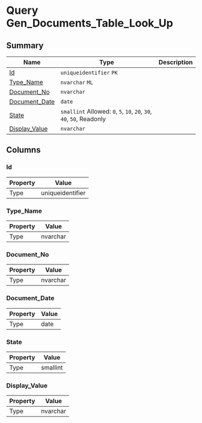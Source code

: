 # Query Gen_Documents_Table_Look_Up


## Summary

| Name | Type | Description |
| - | - | --- |
|[Id](#id)|`uniqueidentifier` `PK`||
|[Type_Name](#type_name)|`nvarchar` `ML`||
|[Document_No](#document_no)|`nvarchar` ||
|[Document_Date](#document_date)|`date` ||
|[State](#state)|`smallint` Allowed: `0`, `5`, `10`, `20`, `30`, `40`, `50`, Readonly||
|[Display_Value](#display_value)|`nvarchar` ||

## Columns

### Id

| Property | Value |
| - | - |
|Type|uniqueidentifier|

### Type_Name

| Property | Value |
| - | - |
|Type|nvarchar|

### Document_No

| Property | Value |
| - | - |
|Type|nvarchar|

### Document_Date

| Property | Value |
| - | - |
|Type|date|

### State

| Property | Value |
| - | - |
|Type|smallint|

### Display_Value

| Property | Value |
| - | - |
|Type|nvarchar|



